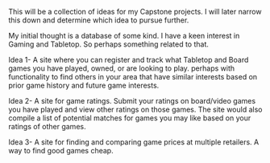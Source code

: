 This will be a collection of ideas for my Capstone projects. I will later narrow this down and determine which idea to pursue further.

My initial thought is a database of some kind. I have a keen interest in Gaming and Tabletop. So perhaps something related to that.

Idea 1- A site where you can register and track what Tabletop and Board games you have played, owned, or are looking to play. perhaps with functionality to find others in your area that have similar interests based on prior game history and future game interests.

Idea 2- A site for game ratings. Submit your ratings on board/video games you have played and view other ratings on those games. The site would also compile a list of potential matches for games you may like based on your ratings of other games.

Idea 3- A site for finding and comparing game prices at multiple retailers. A way to find good games cheap.
